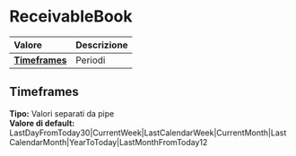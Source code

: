 # ReceivableBook

| Valore | Descrizione |
| :--- | :--- |
| [**Timeframes**](receivablebook.md#timeframes) | Periodi |

## Timeframes

**Tipo:** Valori separati da pipe  
**Valore di default:** LastDayFromToday30\|CurrentWeek\|LastCalendarWeek\|CurrentMonth\|LastCalendarMonth\|YearToToday\|LastMonthFromToday12

